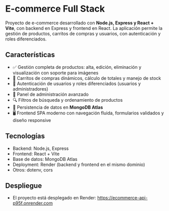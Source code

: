 # E-commerce Full Stack

Proyecto de e-commerce desarrollado con **Node.js, Express y React + Vite**, con backend en Express y frontend en React. La aplicación permite la gestión de productos, carritos de compras y usuarios, con autenticación y roles diferenciados.

## Características

- ✅ Gestión completa de productos: alta, edición, eliminación y visualización con soporte para imágenes  
- 🛒 Carritos de compras dinámicos, cálculo de totales y manejo de stock  
- 🔐 Autenticación de usuarios y roles diferenciados (usuarios y administradores)  
- 💼 Panel de administración avanzado  
- 🔍 Filtros de búsqueda y ordenamiento de productos  
- 📄 Persistencia de datos en **MongoDB Atlas**  
- 🖥️ Frontend SPA moderno con navegación fluida, formularios validados y diseño responsive  

## Tecnologías

- Backend: Node.js, Express  
- Frontend: React + Vite  
- Base de datos: MongoDB Atlas  
- Deployment: Render (backend y frontend en el mismo dominio)  
- Otros: dotenv, cors  

## Despliegue
- El proyecto está desplegado en Render: https://ecommerce-api-p95f.onrender.com
